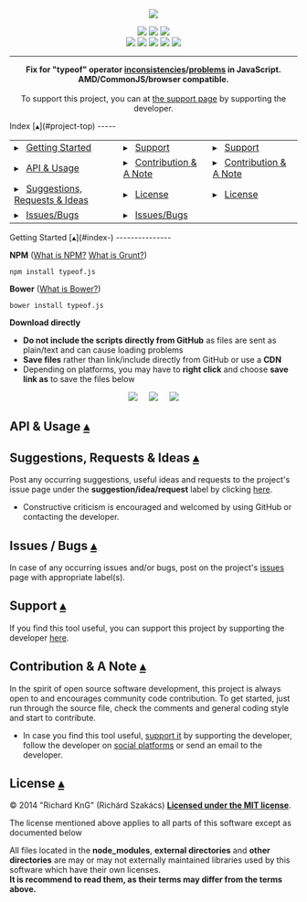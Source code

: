 <p align="center">
    <a title="typeof.js" id="project-top" href="#project-top"><img src="doc/logo/typeof.js_logo.png"/></a>
</p>
<p align="center">
    <a title="Latest Release" href="https://github.com/richard-kng/typeof.js/releases"><img src="http://img.shields.io/github/release/richard-kng/typeof.js.svg"/></a>
    <a title="Project Related Chat" href="https://gitter.im/richard-kng/typeof.js?utm_source=badge&utm_medium=badge&utm_campaign=pr-badge"><img src="https://badges.gitter.im/Join Chat.svg"/></a>    
    <a title="Link to License" href="#license-"><img src="http://img.shields.io/:license-MIT-blue.svg"/></a>
<br>
    <a title="Travis CI" href="https://travis-ci.org/richard-kng/typeof.js"><img src="https://travis-ci.org/richard-kng/typeof.js.svg?branch=master"/></a>
    <a title="Coveralls" href='https://coveralls.io/r/richard-kng/typeof.js?branch=master'><img src='https://coveralls.io/repos/richard-kng/typeof.js/badge.png?branch=master'/></a>
    <a title="David" href="https://david-dm.org/richard-kng/typeof.js"><img src="https://david-dm.org/richard-kng/typeof.js.svg"/></a>
    <a title="David" href="https://david-dm.org/richard-kng/typeof.js#info=peerDependencies"><img src="https://david-dm.org/richard-kng/typeof.js/peer-status.svg"/></a>
    <a title="David" href="https://david-dm.org/richard-kng/typeof.js#info=devDependencies"><img src="https://david-dm.org/richard-kng/typeof.js/dev-status.svg"/></a>    
</p>
<hr>
<a id="project-description" href="#project-description"></a>
<p align="center">
<b>Fix for "typeof" operator <a href="https://developer.mozilla.org/en-US/docs/Web/JavaScript/Reference/Operators/typeof">inconsistencies</a>/<a href="http://javascript.crockford.com/remedial.html">problems</a> in JavaScript.<br/>
AMD/CommonJS/browser compatible.</b>
<br>
<br>
To support this project, you can at <a href="http://richard-kng.github.io/support/">the support page</a> by supporting the developer.
</p>
Index [&#9652;](#project-top)
-----
<table>
    <tr>
        <td>&#9656; &nbsp;&nbsp;<a href="#getting-started-">Getting Started</a></td>
        <td>&#9656; &nbsp;&nbsp;<a href="#support-">Support</a></td>
        <td>&#9656; &nbsp;&nbsp;<a href="#support-">Support</a></td>
    </tr>
    <tr>
        <td>&#9656; &nbsp;&nbsp;<a href="#api--usage-">API & Usage</a></td>
        <td>&#9656; &nbsp;&nbsp;<a href="#contribution--a-note-">Contribution & A Note</a></td>
        <td>&#9656; &nbsp;&nbsp;<a href="#contribution--a-note-">Contribution & A Note</a></td>
    </tr>
    <tr>
        <td>&#9656; &nbsp;&nbsp;<a href="#suggestions-requests--ideas-">Suggestions, Requests & Ideas</a></td>
        <td>&#9656; &nbsp;&nbsp;<a href="#license-">License</a></td>
        <td>&#9656; &nbsp;&nbsp;<a href="#license-">License</a></td>
    </tr>
    <tr>
        <td>&#9656; &nbsp;&nbsp;<a href="#issues--bugs-">Issues/Bugs</a></td>
        <td>&#9656; &nbsp;&nbsp;<a href="#issues--bugs-">Issues/Bugs</a></td>
    </tr>
</table>
Getting Started [&#9652;](#index-)
---------------

__NPM__ ([What is NPM?](https://docs.nodejitsu.com/articles/getting-started/npm/what-is-npm) [What is Grunt?](http://gruntjs.com/))

    npm install typeof.js

__Bower__ ([What is Bower?](http://bower.io/))

    bower install typeof.js

__Download directly__
<br><ul>
    <li><b>Do not include the scripts directly from GitHub</b> as files are sent as plain/text and can cause loading problems</li>
    <li><b>Save files</b> rather than link/include directly from GitHub or use a <b>CDN</b></li>
    <li>Depending on platforms, you may have to <b>right click</b> and choose <b>save link as</b> to save the files below</li>
</ul>
<p align="center">
    <a href="https://raw.githubusercontent.com/richard-kng/typeof.js/master/dist/typeof.js" download><img src="http://img.shields.io/badge/download-DEVELOPMENT-brightgreen.svg"/></a>
    &nbsp;&nbsp;&nbsp;
    <a href="https://raw.githubusercontent.com/richard-kng/typeof.js/master/dist/typeof.min.js" download><img src="http://img.shields.io/badge/download-PRODUCTION-red.svg"/></a>
    &nbsp;&nbsp;&nbsp;
    <a href="https://raw.githubusercontent.com/richard-kng/typeof.js/master/dist/typeof.js.zip" download><img src="http://img.shields.io/badge/download-.ZIP with DOCUMENTATION-blue.svg"/></a>
</p>

API & Usage [&#9652;](#index-)
-----------

Suggestions, Requests & Ideas [&#9652;](#index-)
-----------------------------
Post any occurring suggestions, useful ideas and requests to the project's issue page under the __suggestion/idea/request__ label by clicking [here](https://github.com/richard-kng/typeof.js/labels/suggestion/idea/request).

 - Constructive criticism is encouraged and welcomed by using GitHub or contacting the developer.

Issues / Bugs [&#9652;](#index-)
-------------
In case of any occurring issues and/or bugs, post on the project's [issues](https://github.com/richard-kng/typeof.js/issues) page with appropriate label(s).

Support [&#9652;](#index-)
-------
If you find this tool useful, you can support this project by supporting the developer [here](http://richard-kng.github.io/support/).

Contribution & A Note [&#9652;](#index-)
---------------------
In the spirit of open source software development, this project is always open to and encourages community code contribution. To get started, just run through the source file, check the comments and general coding style and start to contribute.

- In case you find this tool useful, [support it](http://richard-kng.github.io/support/) by supporting the developer, follow the developer on [social platforms](http://richard-kng.github.io/support/#social) or send an email to the developer.

License [&#9652;](#index-)
-------
&copy; 2014 "Richard KnG" (Richárd Szakács) <a href="LICENSE-MIT.txt"><b>Licensed under the MIT license</b></a>.

The license mentioned above applies to all parts of this software except as
documented below

All files located in the <b>node_modules</b>, <b>external directories</b> and <b>other directories</b>
are may or may not externally maintained libraries used by this software which have their
own licenses.<br><b>It is recommend to read them, as their terms may differ from the terms above.</b>
